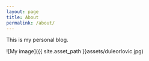 ```yaml
---
layout: page
title: About
permalink: /about/
---
```


This is my personal blog.

![My image]({{ site.asset_path }}assets/duleorlovic.jpg)

